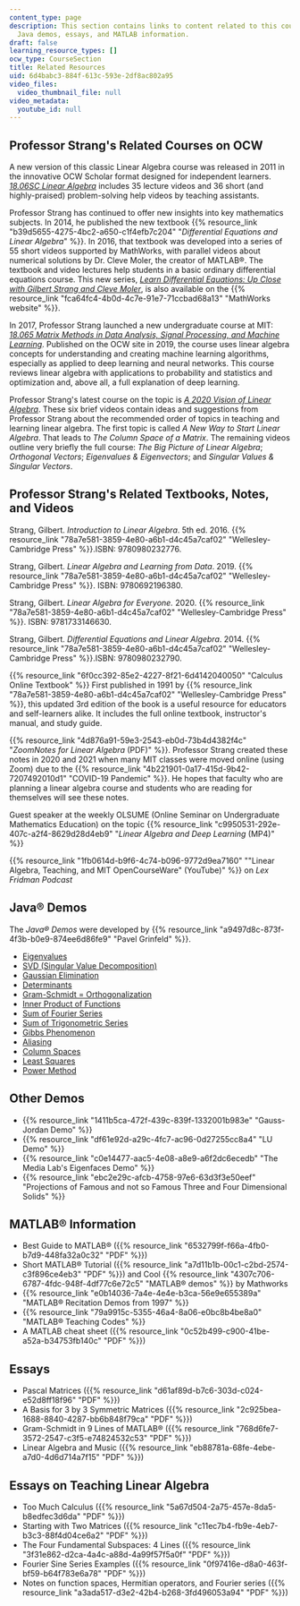 ```yaml
---
content_type: page
description: This section contains links to content related to this course, including
  Java demos, essays, and MATLAB information.
draft: false
learning_resource_types: []
ocw_type: CourseSection
title: Related Resources
uid: 6d4babc3-884f-613c-593e-2df8ac802a95
video_files:
  video_thumbnail_file: null
video_metadata:
  youtube_id: null
---
```

## Professor Strang's Related Courses on OCW

A new version of this classic Linear Algebra course was released in 2011 in the innovative OCW Scholar format designed for independent learners. [*18.06SC Linear Algebra*](/courses/18-06sc-linear-algebra-fall-2011) includes 35 lecture videos and 36 short (and highly-praised) problem-solving help videos by teaching assistants.

Professor Strang has continued to offer new insights into key mathematics subjects. In 2014, he published the new textbook {{% resource_link "b39d5655-4275-4bc2-a650-c1f4efb7c204" "*Differential Equations and Linear Algebra*" %}}. In 2016, that textbook was developed into a series of 55 short videos supported by MathWorks, with parallel videos about numerical solutions by Dr. Cleve Moler, the creator of MATLAB®. The textbook and video lectures help students in a basic ordinary differential equations course. This new series, [*Learn Differential Equations: Up Close with Gilbert Strang and Cleve Moler*](/courses/res-18-009-learn-differential-equations-up-close-with-gilbert-strang-and-cleve-moler-fall-2015), is also available on the {{% resource_link "fca64fc4-4b0d-4c7e-91e7-71ccbad68a13" "MathWorks website" %}}.

In 2017, Professor Strang launched a new undergraduate course at MIT: [*18.065 Matrix Methods in Data Analysis, Signal Processing, and Machine Learning*](/courses/18-065-matrix-methods-in-data-analysis-signal-processing-and-machine-learning-spring-2018). Published on the OCW site in 2019, the course uses linear algebra concepts for understanding and creating machine learning algorithms, especially as applied to deep learning and neural networks. This course reviews linear algebra with applications to probability and statistics and optimization and, above all, a full explanation of deep learning. 

Professor Strang's latest course on the topic is [*A 2020 Vision of Linear Algebra*](/courses/res-18-010-a-2020-vision-of-linear-algebra-spring-2020). These six brief videos contain ideas and suggestions from Professor Strang about the recommended order of topics in teaching and learning linear algebra. The first topic is called *A New Way to Start Linear Algebra*. That leads to *The Column Space of a Matrix*. The remaining videos outline very briefly the full course: *The Big Picture of Linear Algebra*; *Orthogonal Vectors*; *Eigenvalues & Eigenvectors*; and *Singular Values & Singular Vectors*.

## Professor Strang's Related Textbooks, Notes, and Videos

Strang, Gilbert. *Introduction to Linear Algebra*. 5th ed. 2016. {{% resource_link "78a7e581-3859-4e80-a6b1-d4c45a7caf02" "Wellesley-Cambridge Press" %}}.ISBN: 9780980232776.

Strang, Gilbert. *Linear Algebra and Learning from Data*. 2019. {{% resource_link "78a7e581-3859-4e80-a6b1-d4c45a7caf02" "Wellesley-Cambridge Press" %}}. ISBN: 9780692196380.

Strang, Gilbert. *Linear Algebra for Everyone.* 2020. {{% resource_link "78a7e581-3859-4e80-a6b1-d4c45a7caf02" "Wellesley-Cambridge Press" %}}. ISBN: 9781733146630.

Strang, Gilbert. *Differential Equations and Linear Algebra*. 2014. {{% resource_link "78a7e581-3859-4e80-a6b1-d4c45a7caf02" "Wellesley-Cambridge Press" %}}.ISBN: 9780980232790.

{{% resource_link "6f0cc392-85e2-4227-8f21-6d4142040050" "Calculus Online Textbook" %}} First published in 1991 by {{% resource_link "78a7e581-3859-4e80-a6b1-d4c45a7caf02" "Wellesley-Cambridge Press" %}}, this updated 3rd edition of the book is a useful resource for educators and self-learners alike. It includes the full online textbook, instructor's manual, and study guide.

{{% resource_link "4d876a91-59e3-2543-eb0d-73b4d4382f4c" "*ZoomNotes for Linear Algebra* (PDF)" %}}. Professor Strang created these notes in 2020 and 2021 when many MIT classes were moved online (using Zoom) due to the {{% resource_link "4b221901-0a17-415d-9b42-7207492010d1" "COVID-19 Pandemic" %}}. He hopes that faculty who are planning a linear algebra course and students who are reading for themselves will see these notes.

Guest speaker at the weekly OLSUME (Online Seminar on Undergraduate Mathematics Education) on the topic {{% resource_link "c9950531-292e-407c-a2f4-8629d28d4eb9" "*Linear Algebra and Deep Learning* (MP4)" %}}

{{% resource_link "1fb0614d-b9f6-4c74-b096-9772d9ea7160" "\"Linear Algebra, Teaching, and MIT OpenCourseWare\" (YouTube)" %}} on *Lex Fridman Podcast*

## Java® Demos

The *Java® Demos* were developed by {{% resource_link "a9497d8c-873f-4f3b-b0e9-874ee6d86fe9" "Pavel Grinfeld" %}}.

- [Eigenvalues](/ans7870/18/18.06/javademo/Eigen/)
- [SVD (Singular Value Decomposition)](/ans7870/18/18.06/javademo/SVD/)
- [Gaussian Elimination](/ans7870/18/18.06/javademo/GaussElim/)
- [Determinants](/ans7870/18/18.06/javademo/Determinant/)
- [Gram-Schmidt = Orthogonalization](/ans7870/18/18.06/javademo/Gram/)
- [Inner Product of Functions](/ans7870/18/18.06/javademo/InnerProduct/)
- [Sum of Fourier Series](/ans7870/18/18.06/javademo/FourierSeries/)
- [Sum of Trigonometric Series](/ans7870/18/18.06/javademo/FourierSynthesis/)
- [Gibbs Phenomenon](/ans7870/18/18.06/javademo/Gibbs/)
- [Aliasing](/ans7870/18/18.06/javademo/Aliasing/)
- [Column Spaces](/ans7870/18/18.06/javademo/ColSpace/)
- [Least Squares](/ans7870/18/18.06/javademo/LeastSqr/)
- [Power Method](/ans7870/18/18.06/javademo/power_method_applet/powerMethod.html)

## Other Demos

- {{% resource_link "1411b5ca-472f-439c-839f-1332001b983e" "Gauss-Jordan Demo" %}}
- {{% resource_link "df61e92d-a29c-4fc7-ac96-0d27255cc8a4" "LU Demo" %}}
- {{% resource_link "c0e14477-aac5-4e08-a8e9-a6f2dc6ecedb" "The Media Lab's Eigenfaces Demo" %}}
- {{% resource_link "ebc2e29c-afcb-4758-97e6-63d3f3e50eef" "Projections of Famous and not so Famous Three and Four Dimensional Solids" %}}

## MATLAB® Information

- Best Guide to MATLAB® ({{% resource_link "6532799f-f66a-4fb0-b7d9-448fa32a0c32" "PDF" %}})
- Short MATLAB® Tutorial ({{% resource_link "a7d11b1b-00c1-c2bd-2574-c3f896ce4eb3" "PDF" %}}) and Cool {{% resource_link "4307c706-6787-4fdc-948f-4df77c6e72c5" "MATLAB® demos" %}} by Mathworks
- {{% resource_link "e0b14036-7a4e-4e4e-b3ca-56e9e655389a" "MATLAB® Recitation Demos from 1997" %}}
- {{% resource_link "79a9915c-5355-46a4-8a06-e0bc8b4be8a0" "MATLAB® Teaching Codes" %}}
- A MATLAB cheat sheet ({{% resource_link "0c52b499-c900-41be-a52a-b34753fb140c" "PDF" %}})

## Essays

- Pascal Matrices ({{% resource_link "d61af89d-b7c6-303d-c024-e52d8ff18f96" "PDF" %}})
- A Basis for 3 by 3 Symmetric Matrices ({{% resource_link "2c925bea-1688-8840-4287-bb6b848f79ca" "PDF" %}})
- Gram-Schmidt in 9 Lines of MATLAB® ({{% resource_link "768d6fe7-3572-2547-c3f5-e74824532c53" "PDF" %}})
- Linear Algebra and Music ({{% resource_link "eb88781a-68fe-4ebe-a7d0-4d6d714a7f15" "PDF" %}})

## Essays on Teaching Linear Algebra

- Too Much Calculus ({{% resource_link "5a67d504-2a75-457e-8da5-b8edfec3d6da" "PDF" %}})
- Starting with Two Matrices ({{% resource_link "c11ec7b4-fb9e-4eb7-b3c3-88f4d04ce6a2" "PDF" %}})
- The Four Fundamental Subspaces: 4 Lines ({{% resource_link "3f31e862-d2ca-4a4c-a88d-4a99f57f5a0f" "PDF" %}})
- Fourier Sine Series Examples ({{% resource_link "0f97416e-d8a0-463f-bf59-b64f783e6a78" "PDF" %}})
- Notes on function spaces, Hermitian operators, and Fourier series ({{% resource_link "a3ada517-d3e2-42b4-b268-3fd496053a94" "PDF" %}})